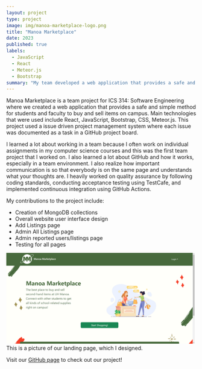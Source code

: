 ```yaml
---
layout: project
type: project
image: img/manoa-marketplace-logo.png
title: "Manoa Marketplace"
date: 2023
published: true
labels:
  - JavaScript
  - React
  - Meteor.js
  - Bootstrap
summary: "My team developed a web application that provides a safe and simple way for students to buy and sell items on campus, giving students a chance to recycle and reuse campus-specific goods."
---
```


Manoa Marketplace is a team project for ICS 314: Software Engineering where we created a web application that provides a safe and simple method for students and faculty to buy and sell items on campus. Main technologies that were used include React, JavaScript, Bootstrap, CSS, Meteor.js. This project used a issue driven project management system where each issue was documented as a task in a GitHub project board. 

I learned a lot about working in a team because I often work on individual assignments in my computer science courses and this was the first team project that I worked on. I also learned a lot about GitHub and how it works, especially in a team environment. I also realize how important communication is so that everybody is on the same page and understands what your thoughts are. I heavily worked on quality assurance by following coding standards, conducting acceptance testing using TestCafe, and implemented continuous integration using GitHub Actions. 

My contributions to the project include: 
* Creation of MongoDB collections
* Overall website user interface design
* Add Listings page
* Admin All Listings page
* Admin reported users/listings page
* Testing for all pages

<div class="text-center p-4">
  <img width="500px" src="../img/landing-page.png" class="img-thumbnail" >
  
</div>
This is a picture of our landing page, which I designed.

Visit our [GitHub page](https://manoamarketplace.github.io/) to check out our project!
